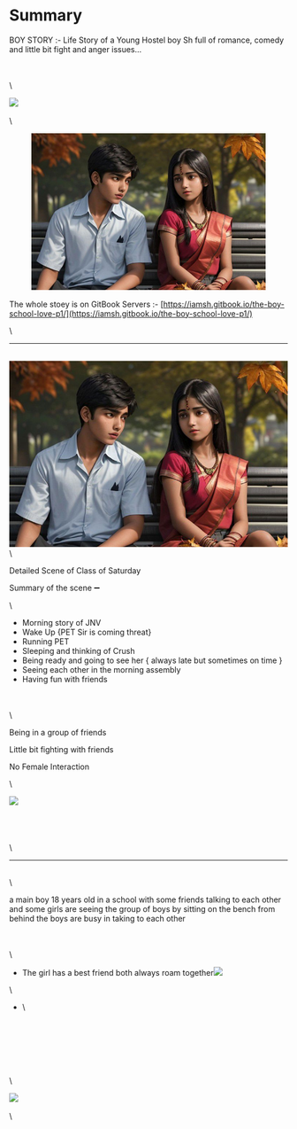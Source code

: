 # Summary

BOY STORY :- Life Story of a Young Hostel boy Sh full of romance, comedy and little bit fight and anger issues...

\
\
\


![](https://lh7-us.googleusercontent.com/6iSsqEEUIO9a0Q-753wT7VxEsfaziynwe7GqgomSbupgR\_5GtSrwuQY\_4nC8Il\_dnnhTuVVb-M0YbORE3hF47Eh0ijgEtQL2iHddv1X8HCFgG2NRgoU\_tb63QxvONiDtmyq5OCVjeYdD4NH0TeSg4Xc)

\


<figure><img src=".gitbook/assets/image (1).png" alt=""><figcaption></figcaption></figure>

The whole stoey is on GitBook Servers :- [https://iamsh.gitbook.io/the-boy-school-love-p1/](https://iamsh.gitbook.io/the-boy-school-love-p1/)

\


***

\
![](<.gitbook/assets/image (2).png>)\


Detailed Scene of Class of Saturday

Summary of the scene ➖

\


* Morning story of JNV
* Wake Up {PET Sir is coming threat}
* Running PET
* Sleeping and thinking of Crush
* Being ready and going to see her { always late but sometimes on time }
* Seeing each other in the morning assembly
* Having fun with friends

\
\
\


Being in a group of friends

Little bit fighting with friends

No Female Interaction

\


![](https://lh7-us.googleusercontent.com/QCyk978jJR5-LYvEnrIJPbuDKh9P0C6Ha\_0cWuRd\_kwI9ayOSOs6XM2m1e1CJUisnxeilhAtdIfd5sXsLhLxR3l9Y64TS5hQMhfs3ox2xNA63ZvZnztgp5rHBzQEVu9pwuYUdexd4HxSa1f4gJBTVBg)

\
\
\
\


***

\
\


a main boy 18 years old  in a school with some friends talking to each other and some girls are seeing the group of boys by sitting on the bench from behind the boys are busy in taking to each other

\
\
\


* The girl has a best friend both always roam together![](https://lh7-us.googleusercontent.com/RVrykEvVIkv2HA0EqqpfTDB0AV2-Cl5YvZXuXrvd5weDKccgZs-8l4lBcUYZasr9aipmtXxREEPx1MoZnXQrBSMlUdRk2K6RyiWjS\_\_P1t-yw9XbQ81CK0OdSP0AtEAuxxhJTmq678nhNhSTyjTPePw)

\


* \


\
\
\
\
\
\
\


![](https://lh7-us.googleusercontent.com/R\_gTy1F\_kq-swXiQLVIIvVh9-G2kOiZC2d4auUKFhVx-u7aHScw2bBIWMrcCFuhlR6ZqAXVbMSLlvII5uEtocUEyhh9TL0DDeLfbyk4aVmoUofMTDiiL7q1WxLl00r6dp7fMv7iR0PWUaZUkjMyia1Q)

\
